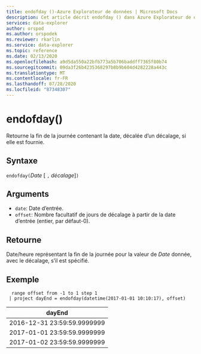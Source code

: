 ```yaml
---
title: endofday ()-Azure Explorateur de données | Microsoft Docs
description: Cet article décrit endofday () dans Azure Explorateur de données.
services: data-explorer
author: orspod
ms.author: orspodek
ms.reviewer: rkarlin
ms.service: data-explorer
ms.topic: reference
ms.date: 02/13/2020
ms.openlocfilehash: a9d5da550a22bfb773a5b706baddff7365f80b74
ms.sourcegitcommit: 09da3f26b4235368297b8b9b604d4282228a443c
ms.translationtype: MT
ms.contentlocale: fr-FR
ms.lasthandoff: 07/28/2020
ms.locfileid: "87348307"
---
```

# <a name="endofday"></a>endofday()

Retourne la fin de la journée contenant la date, décalée d’un décalage, si elle est fournie.

## <a name="syntax"></a>Syntaxe

`endofday(`*Date* [ `,` *décalage*]`)`

## <a name="arguments"></a>Arguments

* `date`: Date d’entrée.
* `offset`: Nombre facultatif de jours de décalage à partir de la date d’entrée (entier, par défaut-0).

## <a name="returns"></a>Retourne

Date/heure représentant la fin de la journée pour la valeur de *Date* donnée, avec le décalage, s’il est spécifié.

## <a name="example"></a>Exemple

```kusto
  range offset from -1 to 1 step 1
 | project dayEnd = endofday(datetime(2017-01-01 10:10:17), offset) 
```

|dayEnd|
|---|
|2016-12-31 23:59:59.9999999|
|2017-01-01 23:59:59.9999999|
|2017-01-02 23:59:59.9999999|